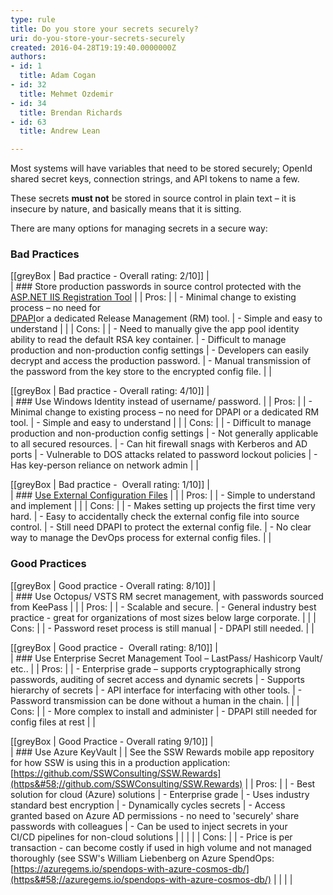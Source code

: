 ```yaml
---
type: rule
title: Do you store your secrets securely?
uri: do-you-store-your-secrets-securely
created: 2016-04-28T19:19:40.0000000Z
authors:
- id: 1
  title: Adam Cogan
- id: 32
  title: Mehmet Ozdemir
- id: 34
  title: Brendan Richards
- id: 63
  title: Andrew Lean

---
```


Most systems will have variables that need to be stored securely; OpenId shared secret keys, connection strings, and API tokens to name a few.

These secrets  **must not** be stored in source control in plain text – it is insecure by nature, and basically means that it is sitting.
 
There are many options for managing secrets in a secure way:

### Bad Practices



[[greyBox | Bad practice - Overall rating: 2/10]]
|  
| ### Store production passwords in source control protected with the <br>      [ASP.NET IIS Registration Tool](https&#58;//msdn.microsoft.com/en-us/library/zhhddkxy.aspx)
| 
| Pros:
| 
| - Minimal change to existing process – no need for <br>         [DPAPI](https&#58;//msdn.microsoft.com/en-us/library/ms995355.aspx)or a dedicated Release Management (RM) tool.
| - Simple and easy to understand
| 
| 
| Cons:
| 
| - Need to manually give the app pool identity ability to read the default RSA key container.
| - Difficult to manage production and non-production config settings
| - Developers can easily decrypt and access the production password.
| - Manual transmission of the password from the key store to the encrypted config file.
| 
|
    

[[greyBox | Bad practice - Overall rating: 4/10]]
|  
| ### Use Windows Identity instead of username/ password.
| 
| Pros:
| 
| - Minimal change to existing process – no need for DPAPI or a dedicated RM tool.
| - Simple and easy to understand
| 
| 
| Cons:
| 
| - Difficult to manage production and non-production config settings
| - Not generally applicable to all secured resources.
| - Can hit firewall snags with Kerberos and AD ports
| - Vulnerable to DOS attacks related to password lockout policies
| - Has key-person reliance on network admin
| 
|

[[greyBox | Bad practice -  Overall rating: 1/10]]
|  
| ### [Use External Configuration Files](https&#58;//docs.microsoft.com/en-us/aspnet/identity/overview/features-api/best-practices-for-deploying-passwords-and-other-sensitive-data-to-aspnet-and-azure)
| 
| 
| Pros:
| 
| - Simple to understand and implement
| 
| 
| Cons:
| 
| - Makes setting up projects the first time very hard.
| - Easy to accidentally check the external config file into source control.
| - Still need DPAPI to protect the external config file.
| - No clear way to manage the DevOps process for external config files.
| 
|


### Good Practices


[[greyBox | Good practice - Overall rating: 8/10]]
|  
| ### Use Octopus/ VSTS RM secret management, with passwords sourced from KeePass
| 
| 
| Pros:
| 
| - Scalable and secure.
| - General industry best practice - great for organizations of most sizes below large corporate.
| 
| 
| Cons:
| 
| - Password reset process is still manual
| - DPAPI still needed.
| 
|




[[greyBox | Good practice -  Overall rating: 8/10]]
|  
| ### Use Enterprise Secret Management Tool – LastPass/ Hashicorp Vault/ etc..
| 
| Pros:
| 
| - Enterprise grade – supports cryptographically strong passwords, auditing of secret access and dynamic secrets
| - Supports hierarchy of secrets
| - API interface for interfacing with other tools.
| - Password transmission can be done without a human in the chain.
| 
| 
| Cons:
| 
| - More complex to install and administer
| - DPAPI still needed for config files at rest
| 
|



[[greyBox | Good Practice - Overall rating 9/10]]
|  
| ### Use Azure KeyVault
| 
| See the SSW Rewards mobile app repository for how SSW is using this in a production application:           [https://github.com/SSWConsulting/SSW.Rewards](https&#58;//github.com/SSWConsulting/SSW.Rewards)
| 
| Pros:
| 
| - Best solution for cloud (Azure) solutions
| - Enterprise grade
| - Uses industry standard best encryption
| - Dynamically cycles secrets
| - Access granted based on Azure AD permissions - no need to 'securely' share passwords with colleagues
| - Can be used to inject secrets in your CI/CD pipelines for non-cloud solutions
| 
| 
| 
| 
| Cons:
| 
| - Price is per transaction - can become costly if used in high volume and not managed thoroughly (see SSW's William Liebenberg on Azure SpendOps: <br>            [https://azuregems.io/spendops-with-azure-cosmos-db/](https&#58;//azuregems.io/spendops-with-azure-cosmos-db/)
| 
| 
| 
|
